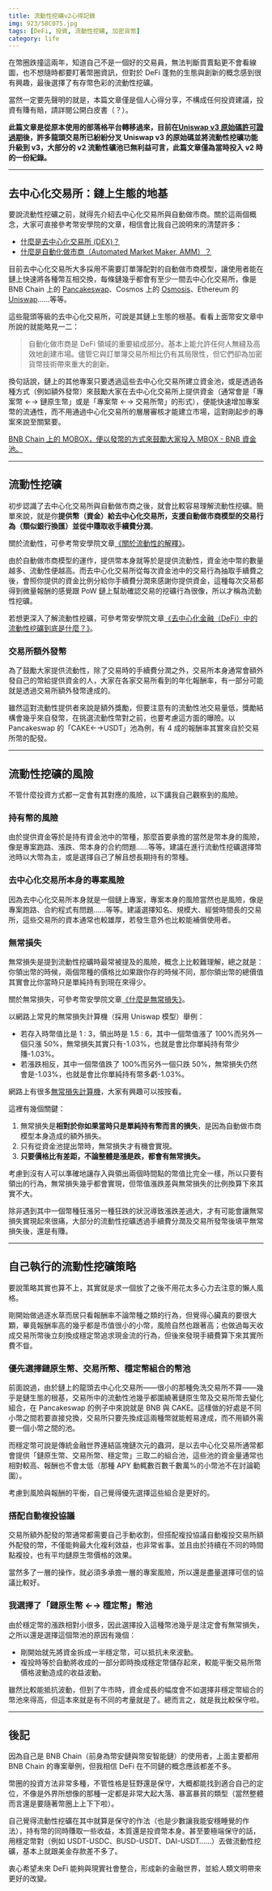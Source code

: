 ```yaml
---
title: 流動性挖礦v2心得記錄
img: 923/58C075.jpg
tags: [DeFi, 投資, 流動性挖礦, 加密貨幣]
category: life
---
```


在幣圈跌撞這兩年，知道自己不是一個好的交易員，無法判斷買賣點更不會看線圖，也不想隨時都要盯著幣圈資訊，但對於 DeFi 蓬勃的生態與創新的概念感到很有興趣，最後選擇了有存幣色彩的流動性挖礦。

當然一定要先聲明的就是，本篇文章僅是個人心得分享，不構成任何投資建議，投資有賺有賠，請詳閱公開白皮書（？）。

<!--more-->

<article-note>**此篇文章是從原本使用的部落格平台轉移過來，目前在[Uniswap v3 原始碼許可證過期](https://support.uniswap.org/hc/en-us/articles/14569783029645-Uniswap-v3-Licensing-)後，許多龍頭交易所已紛紛分叉 Uniswap v3 的原始碼並將流動性挖礦功能升級到 v3，大部分的 v2 流動性礦池已無利益可言，此篇文章僅為當時投入 v2 時的一份紀錄。**</article-note>

---

## 去中心化交易所：鏈上生態的地基

要說流動性挖礦之前，就得先介紹去中心化交易所與自動做市商。關於這兩個概念，大家可直接參考幣安學院的文章，相信會比我自己說明來的清楚許多：

- [什麼是去中心化交易所 (DEX)？](https://academy.binance.com/zt/articles/what-is-a-decentralized-exchange-dex)
- [什麼是自動化做市商（Automated Market Maker, AMM）？](https://academy.binance.com/zt/articles/what-is-an-automated-market-maker-amm)

目前去中心化交易所大多採用不需要訂單簿配對的自動做市商模型，讓使用者能在鏈上快速將各種幣互相交換，每條鏈幾乎都會有至少一間去中心化交易所，像是 BNB Chain 上的 [Pancakeswap](https://pancakeswap.finance/)、Cosmos 上的 [Osmosis](https://app.osmosis.zone/)、Ethereum 的 [Uniswap](https://app.uniswap.org/#/swap)……等等。

這些龍頭等級的去中心化交易所，可說是其鏈上生態的根基。看看上面幣安文章中所說的就能略見一二：

> 自動化做市商是 DeFi 領域的重要組成部分。基本上能允許任何人無縫及高效地創建市場。儘管它與訂單簿交易所相比仍有其局限性，但它們卻為加密貨幣技術帶來重大的創新。

換句話說，鏈上的其他專案只要透過這些去中心化交易所建立資金池，或是透過各種方式（例如額外發幣）來鼓勵大家在去中心化交易所上提供資金（通常會是「專案幣 ←→ 鏈原生幣」或是「專案幣 ←→ 交易所幣」的形式），便能快速增加專案幣的流通性，而不用通過中心化交易所的層層審核才能建立市場，這對剛起步的專案來說至關緊要。

<article-note>[BNB Chain 上的 MOBOX，便以發幣的方式來鼓勵大家投入 MBOX - BNB 資金池。](https://www.mobox.io/home/#/iframe/momo)</article-note>

---

## 流動性挖礦

初步認識了去中心化交易所與自動做市商之後，就會比較容易理解流動性挖礦。簡單來說，就是你**提供幣（資金）給去中心化交易所，支援自動做市商模型的交易行為（類似銀行換匯）並從中賺取收手續費分潤**。

<article-note>關於流動性，可參考幣安學院文章[《關於流動性的解釋》](https://academy.binance.com/zt/articles/liquidity-explained)。</article-note>

由於自動做市商模型的運作，提供幣本身就等於是提供流動性，資金池中幣的數量越多、流動性便越高。而去中心化交易所從每次資金池中的交易行為抽取手續費之後，會照你提供的資金比例分給你手續費分潤來感謝你提供資金，這種每次交易都得到微量報酬的感覺跟 PoW 鏈上幫助確認交易的挖礦行為很像，所以才稱為流動性挖礦。

<article-note>若想更深入了解流動性挖礦，可參考幣安學院文章[《去中心化金融（DeFi）中的流動性挖礦到底是什麼？》](https://academy.binance.me/zt/articles/what-is-yield-farming-in-decentralized-finance-defi)。</article-note>

### 交易所額外發幣

為了鼓勵大家提供流動性，除了交易時的手續費分潤之外，交易所本身通常會額外發自己的幣給提供資金的人，大家在各家交易所看到的年化報酬率，有一部分可能就是透過交易所額外發幣達成的。

雖然這對流動性提供者來說是額外獎勵，但要注意有的流動性池交易量低，獎勵結構會幾乎來自發幣，在挑選流動性幣對之前，也要考慮這方面的曝險。以 Pancakeswap 的「CAKE←→USDT」池為例，有 4 成的報酬率其實來自於交易所幣的配發。

<article-img img="922/GysbnC.png"></article-img>

---

## 流動性挖礦的風險

不管什麼投資方式都一定會有其對應的風險，以下講我自己觀察到的風險。

### 持有幣的風險

由於提供資金等於是持有資金池中的幣種，那麼首要承擔的當然是幣本身的風險，像是專案跑路、漲跌、幣本身的合約問題……等等。建議在進行流動性挖礦選擇幣池時以大幣為主，或是選擇自己了解且想長期持有的幣種。

### 去中心化交易所本身的專案風險

因為去中心化交易所本身就是一個鏈上專案，專案本身的風險當然也是風險，像是專案跑路、合約程式有問題……等等。建議選擇知名、規模大、經營時間長的交易所，這些交易所的資本通常也較雄厚，若發生意外也比較能補償使用者。

### 無常損失

無常損失是提到流動性挖礦時最常被提及的風險，概念上比較難理解，總之就是：你領出幣的時候，兩個幣種的價格比如果跟你存的時候不同，那你領出幣的總價值其實會比你當時只是單純持有到現在來得少。

<article-note>關於無常損失，可參考幣安學院文章[《什麼是無常損失》](https://academy.binance.me/zt/articles/impermanent-loss-explained)。</article-note>

以網路上常見的無常損失計算機（採用 Uniswap 模型）舉例：

- 若存入時幣值比是 1 : 3，領出時是 1.5 : 6，其中一個幣值漲了 100%而另外一個只漲 50%，無常損失其實只有-1.03%，也就是會比你單純持有幣少賺-1.03%。
- 若漲跌相反，其中一個幣值跌了 100%而另外一個只跌 50%，無常損失仍然會是-1.03%，也就是會比你單純持有幣多虧-1.03%。

<article-note>網路上有很多[無常損失計算機](https://whiteboardcrypto.com/impermanent-loss-calculator/#)，大家有興趣可以按按看。</article-note>

這裡有幾個關鍵：

1. 無常損失是**相對於你如果當時只是單純持有幣而言的損失**，是因為自動做市商模型本身造成的額外損失。
2. 只有從資金池提出幣時，無常損失才有機會實現。
3. **只要價格比有差距，不論整體是漲是跌，都會有無常損失。**

考慮到沒有人可以準確地讓存入與領出兩個時間點的幣值比完全一樣，所以只要有領出的行為，無常損失幾乎都會實現，但幣值漲跌差與無常損失的比例換算下來其實不大。

除非遇到其中一個幣種狂漲另一種狂跌的狀況導致漲跌差過大，才有可能會讓無常損失實現起來很痛，大部分的流動性挖礦透過手續費分潤及交易所發幣後填平無常損失後，還是有賺。

---

## 自己執行的流動性挖礦策略

要說策略其實也算不上，其實就是求一個放了之後不用花太多心力去注意的懶人風格。

剛開始做過逐水草而居只看報酬率不論幣種之類的行為，但覺得心臟真的要很大顆，畢竟報酬率高的幾乎都是市值很小的小幣，風險自然也跟著高；也做過每天收成交易所幣後立刻換成穩定幣追求現金流的行為，但後來發現手續費算下來其實所費不眥。

### 優先選擇鏈原生幣、交易所幣、穩定幣組合的幣池

前面說過，由於鏈上的龍頭去中心化交易所——很小的那種免洗交易所不算——幾乎是鏈生態的根基，交易所中的流動性池幾乎都圍繞著鏈原生幣及交易所幣去變化組合，在 Pancakeswap 的例子中來說就是 BNB 與 CAKE。這樣做的好處是不同小幣之間若要直接兌換，交易所只要先換成這兩種幣就能輕易達成，而不用額外需要一個小幣之間的池。

而穩定幣可說是傳統金融世界連結區塊鏈次元的蟲洞，是以去中心化交易所通常都會提供「鏈原生幣、交易所幣、穩定幣」三取二的組合池，這些池的資金量通常也相對較高、報酬也不會太低（那種 APY 動輒數百數千數萬%的小幣池不在討論範圍）。

考慮到風險與報酬的平衡，自己覺得優先選擇這些組合是更好的。

### 搭配自動複投協議

交易所額外配發的幣通常都需要自己手動收割，但搭配複投協議自動複投交易所額外配發的幣，不僅能夠最大化複利效益，也非常省事。並且由於持續在不同的時間點複投，也有平均鏈原生幣價格的效果。

當然多了一層的操作，就必須多承擔一層的專案風險，所以還是盡量選擇可信的協議比較好。

### 我選擇了「鏈原生幣 ←→ 穩定幣」幣池

由於穩定幣的漲跌相對小很多，因此選擇投入這種幣池幾乎是注定會有無常損失，之所以還是選擇這個幣池的原因有幾個：

- 剛開始就先將資金拆成一半穩定幣，可以抵抗未來波動。
- 複投時等於自動將收成的一部分即時換成穩定幣儲存起來，較能平衡交易所幣價格波動造成的收益波動。

雖然比較能抵抗波動，但到了牛市時，資金成長的幅度會不如選擇非穩定幣組合的幣池來得高，但這本來就是有不同的考量就是了。總而言之，就是我比較保守啦。

---

## 後記

因為自己是 BNB Chain（前身為幣安鏈與幣安智能鏈）的使用者，上面主要都用 BNB Chain 的專案舉例，但我相信 DeFi 在不同鏈的概念應該都差不多。

幣圈的投資方法非常多種，不管性格是狂野還是保守，大概都能找到適合自己的定位，不像是外界所想像的那種一定都是非常大起大落、暴富暴貧的類型（當然整體而言還是要隨著幣圈上上下下啦）。

自己覺得流動性挖礦在其中就算是保守的作法（也是少數讓我能安穩睡覺的作法），持有幣的同時賺取一些收益，本質還是投資幣本身。甚至要極端保守的話，用穩定幣對（例如 USDT-USDC、BUSD-USDT、DAI-USDT……）去做流動性挖礦，基本上就跟美金存款差不多了。

衷心希望未來 DeFi 能夠與現實社會整合，形成新的金融世界，並給人類文明帶來更好的改變。
